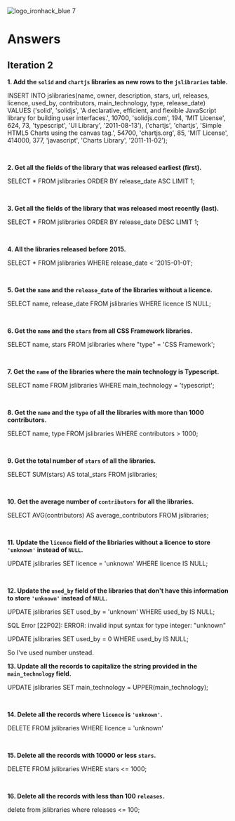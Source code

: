 ![logo_ironhack_blue 7](https://user-images.githubusercontent.com/23629340/40541063-a07a0a8a-601a-11e8-91b5-2f13e4e6b441.png)

# Answers

## Iteration 2

**1. Add the `solid` and `chartjs` libraries as new rows to the `jslibraries` table.**

<!-- Your Query Goes Here -->

INSERT INTO jslibraries(name, owner, description, stars, url, releases, licence, used_by, contributors, main_technology, type, release_date)
VALUES
('solid', 'solidjs', 'A declarative, efficient, and flexible JavaScript library for building user interfaces.', 10700, 'solidjs.com', 194, 'MIT License', 624, 73, 'typescript', 'UI Library', '2011-08-13'),
('chartjs', 'chartjs', 'Simple HTML5 Charts using the canvas tag.', 54700, 'chartjs.org', 85, 'MIT License', 414000, 377, 'javascript', 'Charts Library', '2011-11-02');

<br>

**2. Get all the fields of the library that was released earliest (first).**

<!-- Your Query Goes Here -->

SELECT \*
FROM jslibraries
ORDER BY release_date ASC
LIMIT 1;

<br>

**3. Get all the fields of the library that was released most recently (last).**

<!-- Your Query Goes Here -->

SELECT \*
FROM jslibraries
ORDER BY release_date DESC
LIMIT 1;

<br>

**4. All the libraries released before 2015.**

<!-- Your Query Goes Here -->

SELECT \*
FROM jslibraries
WHERE release_date < '2015-01-01';

<br>

**5. Get the `name` and the `release_date` of the libraries without a licence.**

<!-- Your Query Goes Here -->

SELECT name, release_date
FROM jslibraries
WHERE licence IS NULL;

<br>

**6. Get the `name` and the `stars` from all CSS Framework libraries.**

<!-- Your Query Goes Here -->

SELECT name, stars
FROM jslibraries
where "type" = 'CSS Framework';

<br>

**7. Get the `name` of the libraries where the main technology is Typescript.**

<!-- Your Query Goes Here -->

SELECT name
FROM jslibraries
WHERE main_technology = 'typescript';

<br>

**8. Get the `name` and the `type` of all the libraries with more than 1000 contributors.**

<!-- Your Query Goes Here -->

SELECT name, type
FROM jslibraries
WHERE contributors > 1000;

<br>

**9. Get the total number of `stars` of all the libraries.**

<!-- Your Query Goes Here -->

SELECT SUM(stars) AS total_stars
FROM jslibraries;

<br>

**10. Get the average number of `contributors` for all the libraries.**

<!-- Your Query Goes Here -->

SELECT AVG(contributors) AS average_contributors
FROM jslibraries;

<br>

**11. Update the `licence` field of the libriaries without a licence to store `'unknown'` instead of `NULL`.**

<!-- Your Query Goes Here -->

UPDATE jslibraries
SET licence = 'unknown'
WHERE licence IS NULL;

<br>

**12. Update the `used_by` field of the libraries that don't have this information to store `'unknown'` instead of `NULL`.**

<!-- Your Query Goes Here -->

UPDATE jslibraries
SET used_by = 'unknown'
WHERE used_by IS NULL;

SQL Error [22P02]: ERROR: invalid input syntax for type integer: "unknown"

UPDATE jslibraries
SET used_by = 0
WHERE used_by IS NULL;

So I've used number unstead.
<br>

**13. Update all the records to capitalize the string provided in the `main_technology` field.**

<!-- Your Query Goes Here -->

UPDATE jslibraries
SET main_technology = UPPER(main_technology);

<br>

**14. Delete all the records where `licence` is `'unknown'`.**

<!-- Your Query Goes Here -->

DELETE FROM jslibraries WHERE licence = 'unknown'

<br>

**15. Delete all the records with 10000 or less `stars`.**

<!-- Your Query Goes Here -->

DELETE FROM jslibraries WHERE stars <= 1000;

<br>

**16. Delete all the records with less than 100 `releases`.**

<!-- Your Query Goes Here -->

delete from jslibraries where releases <= 100;

<br>
